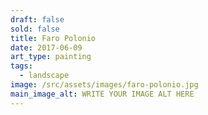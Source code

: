 ```yaml
---
draft: false
sold: false
title: Faro Polonio
date: 2017-06-09
art_type: painting
tags:
  - landscape
image: /src/assets/images/faro-polonio.jpg
main_image_alt: WRITE YOUR IMAGE ALT HERE
---
```

